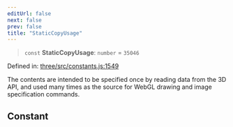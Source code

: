 ```yaml
---
editUrl: false
next: false
prev: false
title: "StaticCopyUsage"
---
```


> `const` **StaticCopyUsage**: `number` = `35046`

Defined in: [three/src/constants.js:1549](https://github.com/DefinitelyMaybe/three-i18n/blob/fa57b79433d1c349ffb23a78727299c8d4190136/three/src/constants.js#L1549)

The contents are intended to be specified once by reading data from the 3D API, and used many times as
the source for WebGL drawing and image specification commands.

## Constant
